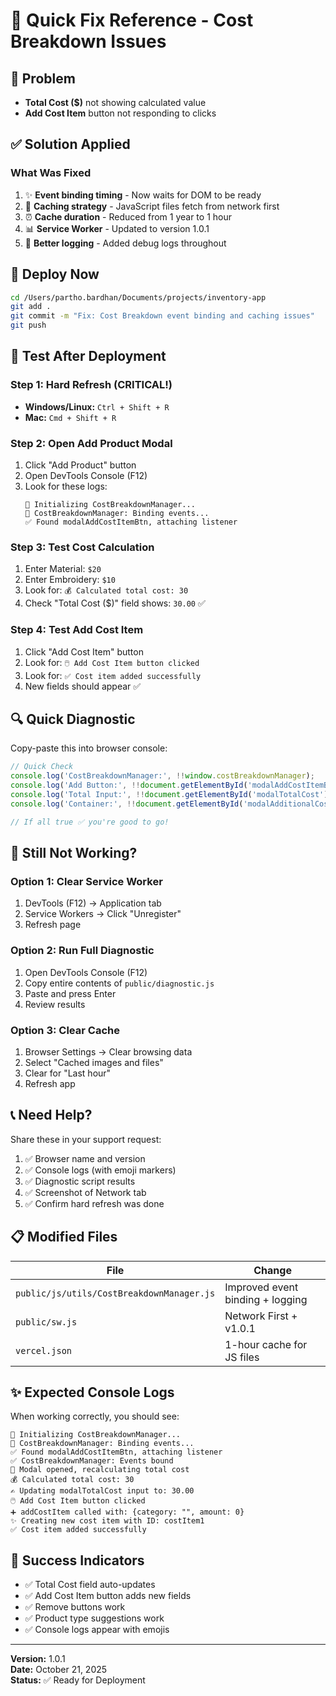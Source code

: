 # 🚨 Quick Fix Reference - Cost Breakdown Issues

## 🎯 Problem
- **Total Cost ($)** not showing calculated value
- **Add Cost Item** button not responding to clicks

## ✅ Solution Applied

### What Was Fixed
1. ✨ **Event binding timing** - Now waits for DOM to be ready
2. 🔄 **Caching strategy** - JavaScript files fetch from network first
3. ⏰ **Cache duration** - Reduced from 1 year to 1 hour
4. 📊 **Service Worker** - Updated to version 1.0.1
5. 🐛 **Better logging** - Added debug logs throughout

## 🚀 Deploy Now

```bash
cd /Users/partho.bardhan/Documents/projects/inventory-app
git add .
git commit -m "Fix: Cost Breakdown event binding and caching issues"
git push
```

## 🧪 Test After Deployment

### Step 1: Hard Refresh (CRITICAL!)
- **Windows/Linux:** `Ctrl + Shift + R`
- **Mac:** `Cmd + Shift + R`

### Step 2: Open Add Product Modal
1. Click "Add Product" button
2. Open DevTools Console (F12)
3. Look for these logs:
   ```
   🧮 Initializing CostBreakdownManager...
   🔗 CostBreakdownManager: Binding events...
   ✅ Found modalAddCostItemBtn, attaching listener
   ```

### Step 3: Test Cost Calculation
1. Enter Material: `$20`
2. Enter Embroidery: `$10`
3. Look for: `💰 Calculated total cost: 30`
4. Check "Total Cost ($)" field shows: `30.00` ✅

### Step 4: Test Add Cost Item
1. Click "Add Cost Item" button
2. Look for: `🖱️ Add Cost Item button clicked`
3. Look for: `✅ Cost item added successfully`
4. New fields should appear ✅

## 🔍 Quick Diagnostic

Copy-paste this into browser console:

```javascript
// Quick Check
console.log('CostBreakdownManager:', !!window.costBreakdownManager);
console.log('Add Button:', !!document.getElementById('modalAddCostItemBtn'));
console.log('Total Input:', !!document.getElementById('modalTotalCost'));
console.log('Container:', !!document.getElementById('modalAdditionalCosts'));

// If all true ✅ you're good to go!
```

## 🐛 Still Not Working?

### Option 1: Clear Service Worker
1. DevTools (F12) → Application tab
2. Service Workers → Click "Unregister"
3. Refresh page

### Option 2: Run Full Diagnostic
1. Open DevTools Console (F12)
2. Copy entire contents of `public/diagnostic.js`
3. Paste and press Enter
4. Review results

### Option 3: Clear Cache
1. Browser Settings → Clear browsing data
2. Select "Cached images and files"
3. Clear for "Last hour"
4. Refresh app

## 📞 Need Help?

Share these in your support request:
1. ✅ Browser name and version
2. ✅ Console logs (with emoji markers)
3. ✅ Diagnostic script results
4. ✅ Screenshot of Network tab
5. ✅ Confirm hard refresh was done

## 📋 Modified Files

| File | Change |
|------|--------|
| `public/js/utils/CostBreakdownManager.js` | Improved event binding + logging |
| `public/sw.js` | Network First + v1.0.1 |
| `vercel.json` | 1-hour cache for JS files |

## ✨ Expected Console Logs

When working correctly, you should see:

```
🧮 Initializing CostBreakdownManager...
🔗 CostBreakdownManager: Binding events...
✅ Found modalAddCostItemBtn, attaching listener
✅ CostBreakdownManager: Events bound
🔢 Modal opened, recalculating total cost
💰 Calculated total cost: 30
✍️ Updating modalTotalCost input to: 30.00
🖱️ Add Cost Item button clicked
➕ addCostItem called with: {category: "", amount: 0}
✨ Creating new cost item with ID: costItem1
✅ Cost item added successfully
```

## 🎉 Success Indicators

- ✅ Total Cost field auto-updates
- ✅ Add Cost Item button adds new fields
- ✅ Remove buttons work
- ✅ Product type suggestions work
- ✅ Console logs appear with emojis

---

**Version:** 1.0.1  
**Date:** October 21, 2025  
**Status:** ✅ Ready for Deployment

